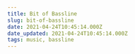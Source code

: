 ```yaml
---
title: Bit of Bassline
slug: bit-of-bassline
date: 2021-04-24T10:45:14.000Z
date_updated: 2021-04-24T10:45:14.000Z
tags: music, bassline
---
```

